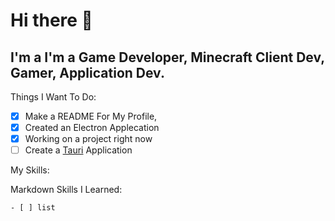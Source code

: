 # Hi there 👋

## I'm a I'm a Game Developer, Minecraft Client Dev, Gamer, Application Dev.

Things I Want To Do:

- [x] Make a README For My Profile,
- [x] Created an Electron Applecation
- [x] Working on a project right now
- [ ] Create a [Tauri](https://tauri.app "Tauri's Website") Application

My Skills:

Markdown Skills I Learned:

```
- [ ] list
